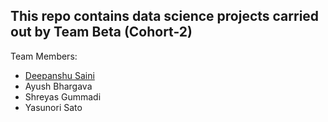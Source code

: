 This repo contains data science projects carried out by Team **Beta** (Cohort-2)
---------------------------------------------------------------------------
Team Members:
* [Deepanshu Saini](https://github.com/dbrownambi)
* Ayush Bhargava
* Shreyas Gummadi
* Yasunori Sato
